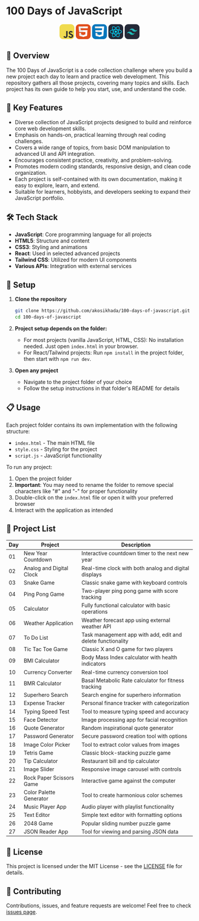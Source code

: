# 100 Days of JavaScript

<div align="center">
   <img src="assets/js.png" width="40" alt="JavaScript">
   <img src="assets/html.png" width="40" alt="HTML">
   <img src="assets/css.png" width="40" alt="CSS">
   <img src="assets/react.png" width="40" alt="React">
   <img src="assets/tailwind.png" width="40" alt="Tailwind">
</div>

## 📝 Overview

The 100 Days of JavaScript is a code collection challenge where you build a new project each day to learn and practice web development. This repository gathers all those projects, covering many topics and skills. Each project has its own guide to help you start, use, and understand the code.

## 🔑 Key Features

- Diverse collection of JavaScript projects designed to build and reinforce core web development skills.
- Emphasis on hands-on, practical learning through real coding challenges.
- Covers a wide range of topics, from basic DOM manipulation to advanced UI and API integration.
- Encourages consistent practice, creativity, and problem-solving.
- Promotes modern coding standards, responsive design, and clean code organization.
- Each project is self-contained with its own documentation, making it easy to explore, learn, and extend.
- Suitable for learners, hobbyists, and developers seeking to expand their JavaScript portfolio.

## 🛠️ Tech Stack

- **JavaScript**: Core programming language for all projects
- **HTML5**: Structure and content
- **CSS3**: Styling and animations
- **React**: Used in selected advanced projects
- **Tailwind CSS**: Utilized for modern UI components
- **Various APIs**: Integration with external services

## 🚀 Setup

1. **Clone the repository**

   ```bash
   git clone https://github.com/akosikhada/100-days-of-javascript.git
   cd 100-days-of-javascript
   ```

2. **Project setup depends on the folder:**

   - For most projects (vanilla JavaScript, HTML, CSS): No installation needed. Just open `index.html` in your browser.
   - For React/Tailwind projects: Run `npm install` in the project folder, then start with `npm run dev`.

3. **Open any project**
   - Navigate to the project folder of your choice
   - Follow the setup instructions in that folder's README for details

## 📋 Usage

Each project folder contains its own implementation with the following structure:

- `index.html` - The main HTML file
- `style.css` - Styling for the project
- `script.js` - JavaScript functionality

To run any project:

1. Open the project folder
2. **Important**: You may need to rename the folder to remove special characters like "#" and "-" for proper functionality
3. Double-click on the `index.html` file or open it with your preferred browser
4. Interact with the application as intended

## 📂 Project List

| Day | Project                  | Description                                                 |
| --- | ------------------------ | ----------------------------------------------------------- |
| 01  | New Year Countdown       | Interactive countdown timer to the next new year            |
| 02  | Analog and Digital Clock | Real-time clock with both analog and digital displays       |
| 03  | Snake Game               | Classic snake game with keyboard controls                   |
| 04  | Ping Pong Game           | Two-player ping pong game with score tracking               |
| 05  | Calculator               | Fully functional calculator with basic operations           |
| 06  | Weather Application      | Weather forecast app using external weather API             |
| 07  | To Do List               | Task management app with add, edit and delete functionality |
| 08  | Tic Tac Toe Game         | Classic X and O game for two players                        |
| 09  | BMI Calculator           | Body Mass Index calculator with health indicators           |
| 10  | Currency Converter       | Real-time currency conversion tool                          |
| 11  | BMR Calculator           | Basal Metabolic Rate calculator for fitness tracking        |
| 12  | Superhero Search         | Search engine for superhero information                     |
| 13  | Expense Tracker          | Personal finance tracker with categorization                |
| 14  | Typing Speed Test        | Tool to measure typing speed and accuracy                   |
| 15  | Face Detector            | Image processing app for facial recognition                 |
| 16  | Quote Generator          | Random inspirational quote generator                        |
| 17  | Password Generator       | Secure password creation tool with options                  |
| 18  | Image Color Picker       | Tool to extract color values from images                    |
| 19  | Tetris Game              | Classic block-stacking puzzle game                          |
| 20  | Tip Calculator           | Restaurant bill and tip calculator                          |
| 21  | Image Slider             | Responsive image carousel with controls                     |
| 22  | Rock Paper Scissors Game | Interactive game against the computer                       |
| 23  | Color Palette Generator  | Tool to create harmonious color schemes                     |
| 24  | Music Player App         | Audio player with playlist functionality                    |
| 25  | Text Editor              | Simple text editor with formatting options                  |
| 26  | 2048 Game                | Popular sliding number puzzle game                          |
| 27  | JSON Reader App          | Tool for viewing and parsing JSON data                      |

## 📝 License

This project is licensed under the MIT License - see the [LICENSE](LICENSE) file for details.

## 🤝 Contributing

Contributions, issues, and feature requests are welcome! Feel free to check [issues page](https://github.com/akosikhada/100-days-of-javascript/issues).
